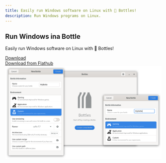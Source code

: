 ```yaml
---
title: Easily run Windows software on Linux with 🍷 Bottles!
description: Run Windows programs on Linux.
---
```


<section class="hero">
  <div class="container">
    <h1 class="animate__animated animate__fadeIn">Run Windows in<strong>a Bottle</strong></h1>
    <p>Easily run Windows software on Linux with 🍷 Bottles!</p>
    <a class="button" href="/download" title="Download Bottles">Download</a>
    <div class="more-links">
      <a href="https://flathub.org/apps/details/com.usebottles.bottles">Download from Flathub</a>
    </div>
    <img class="animate__animated animate__fadeInUp" src="https://raw.githubusercontent.com/bottlesdevs/Bottles/master/screenshot.png" />
  </div>
</section>
